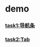 # demo
###  [task1:导航条](https://yytyff.github.io/demo/jQuery/navigation/index.html)
### [task2:Tab](https://yytyff.github.io/demo/jQuery/navigation/tab/index.html)
